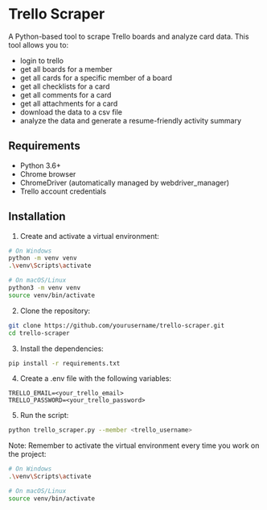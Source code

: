 # Trello Scraper

A Python-based tool to scrape Trello boards and analyze card data. This tool allows you to:
- login to trello
- get all boards for a member
- get all cards for a specific member of a board
- get all checklists for a card
- get all comments for a card
- get all attachments for a card
- download the data to a csv file
- analyze the data and generate a resume-friendly activity summary

## Requirements

- Python 3.6+
- Chrome browser
- ChromeDriver (automatically managed by webdriver_manager)
- Trello account credentials

## Installation

1. Create and activate a virtual environment:

```bash
# On Windows
python -m venv venv
.\venv\Scripts\activate

# On macOS/Linux
python3 -m venv venv
source venv/bin/activate
```

2. Clone the repository:

```bash
git clone https://github.com/yourusername/trello-scraper.git
cd trello-scraper
```

3. Install the dependencies:

```bash
pip install -r requirements.txt
```

4. Create a .env file with the following variables:

```
TRELLO_EMAIL=<your_trello_email>
TRELLO_PASSWORD=<your_trello_password>
```

5. Run the script:

```bash
python trello_scraper.py --member <trello_username>
```

Note: Remember to activate the virtual environment every time you work on the project:
```bash
# On Windows
.\venv\Scripts\activate

# On macOS/Linux
source venv/bin/activate
```


